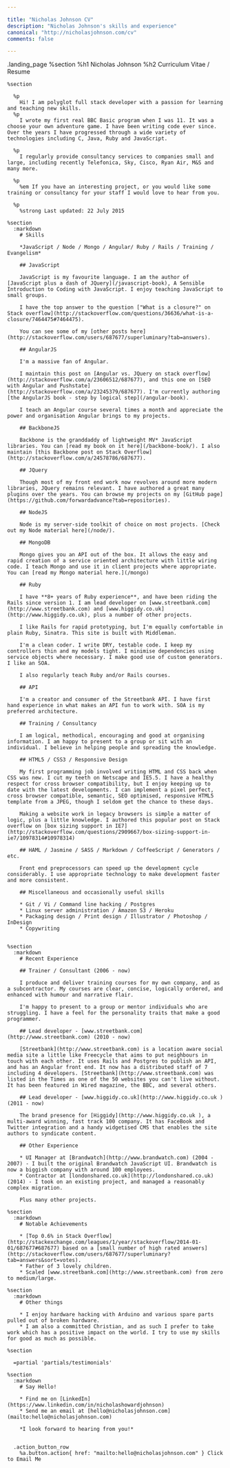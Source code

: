 ```yaml
---

title: "Nicholas Johnson CV"
description: "Nicholas Johnson's skills and experience"
canonical: "http://nicholasjohnson.com/cv"
comments: false

---
```


.landing_page
%section
%h1 Nicholas Johnson
%h2 Curriculum Vitae / Resume

    %section

      %p
        Hi! I am polyglot full stack developer with a passion for learning and teaching new skills.
      %p
        I wrote my first real BBC Basic program when I was 11. It was a choose your own adventure game. I have been writing code ever since. Over the years I have progressed through a wide variety of technologies including C, Java, Ruby and JavaScript.

      %p
        I regularly provide consultancy services to companies small and large, including recently Telefonica, Sky, Cisco, Ryan Air, M&S and many more.

      %p
        %em If you have an interesting project, or you would like some training or consultancy for your staff I would love to hear from you.

      %p
        %strong Last updated: 22 July 2015

    %section
      :markdown
        # Skills

        *JavaScript / Node / Mongo / Angular/ Ruby / Rails / Training / Evangelism*

        ## JavaScript

        JavaScript is my favourite language. I am the author of [JavaScript plus a dash of JQuery](/javascript-book), A Sensible Introduction to Coding with JavaScript. I enjoy teaching JavaScript to small groups.

        I have the top answer to the question ["What is a closure?" on Stack overflow](http://stackoverflow.com/questions/36636/what-is-a-closure/7464475#7464475).

        You can see some of my [other posts here](http://stackoverflow.com/users/687677/superluminary?tab=answers).

        ## AngularJS

        I'm a massive fan of Angular.

        I maintain this post on [Angular vs. JQuery on stack overflow](http://stackoverflow.com/a/23606512/687677), and this one on [SEO with Angular and Pushstate](http://stackoverflow.com/a/23245379/687677). I'm currently authoring [the AngularJS book - step by logical step](/angular-book).

        I teach an Angular course several times a month and appreciate the power and organisation Angular brings to my projects.

        ## BackboneJS

        Backbone is the granddaddy of lightweight MV* JavaScript libraries. You can [read my book on it here](/backbone-book/). I also maintain [this Backbone post on Stack Overflow](http://stackoverflow.com/a/24578786/687677).

        ## JQuery

        Though most of my front end work now revolves around more modern libraries, JQuery remains relevant. I have authored a great many plugins over the years. You can browse my projects on my [GitHub page](https://github.com/forwardadvance?tab=repositories).

        ## NodeJS

        Node is my server-side toolkit of choice on most projects. [Check out my Node material here](/node/).

        ## MongoDB

        Mongo gives you an API out of the box. It allows the easy and rapid creation of a service oriented architecture with little wiring code. I teach Mongo and use it in client projects where appropriate. You can [read my Mongo material here.](/mongo)

        ## Ruby

        I have **8+ years of Ruby experience**, and have been riding the Rails since version 1. I am lead developer on [www.streetbank.com](http://www.streetbank.com) and [www.higgidy.co.uk](http://www.higgidy.co.uk), plus a number of other projects.

        I like Rails for rapid prototyping, but I'm equally comfortable in plain Ruby, Sinatra. This site is built with Middleman.

        I'm a clean coder. I write DRY, testable code. I keep my controllers thin and my models tight. I minimise dependencies using service objects where necessary. I make good use of custom generators. I like an SOA.

        I also regularly teach Ruby and/or Rails courses.

        ## API

        I'm a creator and consumer of the Streetbank API. I have first hand experience in what makes an API fun to work with. SOA is my preferred architecture.

        ## Training / Consultancy

        I am logical, methodical, encouraging and good at organising information. I am happy to present to a group or sit with an individual. I believe in helping people and spreading the knowledge.

        ## HTML5 / CSS3 / Responsive Design

        My first programming job involved writing HTML and CSS back when CSS was new. I cut my teeth on Netscape and IE5.5. I have a healthy respect for cross browser compatibility, but I enjoy keeping up to date with the latest developments. I can implement a pixel perfect, cross browser compatible, semantic, SEO optimised, responsive HTML5 template from a JPEG, though I seldom get the chance to these days.

        Making a website work in legacy browsers is simple a matter of logic, plus a little knowledge. I authored this popular post on Stack overflow on [box sizing support in IE7](http://stackoverflow.com/questions/2909667/box-sizing-support-in-ie7/10978314#10978314)

        ## HAML / Jasmine / SASS / Markdown / CoffeeScript / Generators / etc.

        Front end preprocessors can speed up the development cycle considerably. I use appropriate technology to make development faster and more consistent.

        ## Miscellaneous and occasionally useful skills

        * Git / Vi / Command line hacking / Postgres
        * Linux server administration / Amazon S3 / Heroku
        * Packaging design / Print design / Illustrator / Photoshop / InDesign
        * Copywriting


    %section
      :markdown
        # Recent Experience

        ## Trainer / Consultant (2006 - now)

        I produce and deliver training courses for my own company, and as a subcontractor. My courses are clear, concise, logically ordered, and enhanced with humour and narrative flair.

        I'm happy to present to a group or mentor individuals who are struggling. I have a feel for the personality traits that make a good programmer.

        ## Lead developer - [www.streetbank.com](http://www.streetbank.com) (2010 - now)

        [Streetbank](http://www.streetbank.com) is a location aware social media site a little like Freecycle that aims to put neighbours in touch with each other. It uses Rails and Postgres to publish an API, and has an Angular front end. It now has a distributed staff of 7 including 4 developers. [Streetbank](http://www.streetbank.com) was listed in the Times as one of the 50 websites you can't live without. It has been featured in Wired magazine, the BBC, and several others.

        ## Lead developer - [www.higgidy.co.uk](http://www.higgidy.co.uk ) (2011 - now)

        The brand presence for [Higgidy](http://www.higgidy.co.uk ), a multi-award winning, fast track 100 company. It has FaceBook and Twitter integration and a handy widgetised CMS that enables the site authors to syndicate content.

        ## Other Experience

        * UI Manager at [Brandwatch](http://www.brandwatch.com) (2004 - 2007) - I built the original Brandwatch JavaScript UI. Brandwatch is now a biggish company with around 100 employees.
        * Contractor at [londonshared.co.uk](http://londonshared.co.uk) (2014) - I took on an existing project, and managed a reasonably complex migration.

        Plus many other projects.

    %section
      :markdown
        # Notable Achievements

        * [Top 0.6% in Stack Overflow](http://stackexchange.com/leagues/1/year/stackoverflow/2014-01-01/687677#687677) based on a [small number of high rated answers](http://stackoverflow.com/users/687677/superluminary?tab=answers&sort=votes).
        * Father of 3 lovely children.
        * Scaled [www.streetbank.com](http://www.streetbank.com) from zero to medium/large.

    %section
      :markdown
        # Other things

        * I enjoy hardware hacking with Arduino and various spare parts pulled out of broken hardware.
        * I am also a committed Christian, and as such I prefer to take work which has a positive impact on the world. I try to use my skills for good as much as possible.

    %section

      =partial 'partials/testimonials'

    %section
      :markdown
        # Say Hello!

        * Find me on [LinkedIn](https://www.linkedin.com/in/nicholashowardjohnson)
        * Send me an email at [hello@nicholasjohnson.com](mailto:hello@nicholasjohnson.com)

        *I look forward to hearing from you!*


      .action_button_row
        %a.button.action{ href: "mailto:hello@nicholasjohnson.com" } Click to Email Me
